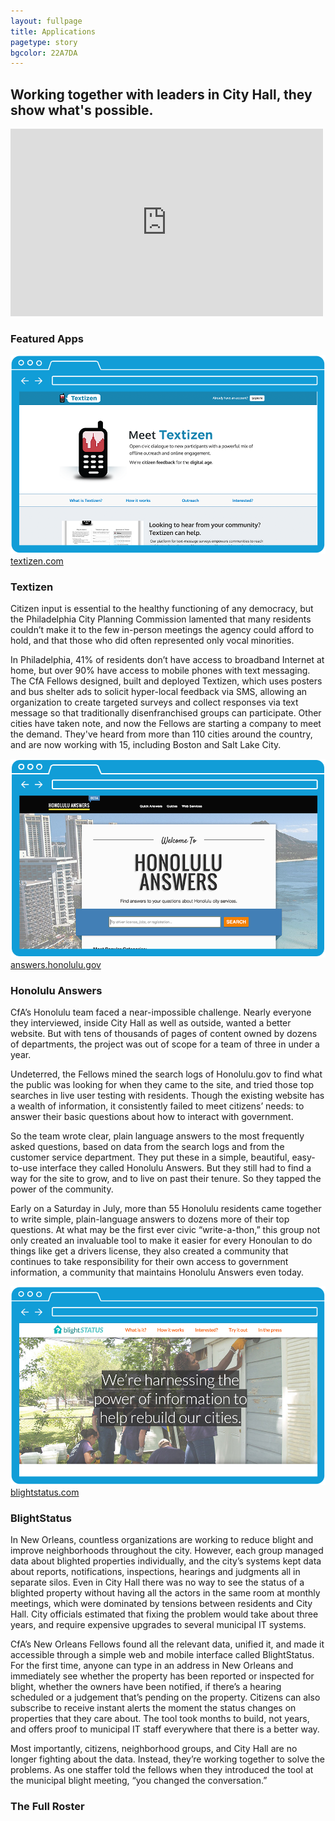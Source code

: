 ```yaml
---
layout: fullpage
title: Applications
pagetype: story
bgcolor: 22A7DA
---
```


<div class="cityLeaders">
  <h2>Working together with leaders in City Hall, they show what's possible.</h2>
  <iframe src="http://player.vimeo.com/video/60125263" width="500" height="300" frameborder="0" webkitAllowFullScreen mozallowfullscreen allowFullScreen></iframe>
</div>

<div class="featuredapps">

  <h3>Featured Apps</h3>

  <div class="bios apps">
	<div class="span6">
	  <img src="img/textizen.png" alt="Textizen" />
	  <div class="url">
		<a href="http://textizen.com" target="_blank">textizen.com</a>
	  </div>
	</div>
	<div class="span5 bioright">
	  <h3>Textizen</h3>			
	  <p>Citizen input is essential to the healthy functioning of any democracy, but the Philadelphia City Planning Commission lamented that many residents couldn’t make it to the few in-person meetings the agency could afford to hold, and that those who did often represented only vocal minorities.</p>
	  <p>In Philadelphia, 41% of residents don’t have access to broadband Internet at home, but over 90% have access to mobile phones with text messaging. The CfA Fellows designed, built and deployed Textizen, which uses posters and bus shelter ads to solicit hyper-local feedback via SMS, allowing an organization to create targeted surveys and collect responses via text message so that traditionally disenfranchised groups can participate. Other cities have taken note, and now the Fellows are starting a company to meet the demand. They've heard from more than 110 cities around the country, and are now working with 15, including Boston and Salt Lake City.</p>
	</div>
  </div>

  <div class="bios apps right">
	<div class="span6">
	  <img src="img/hnl_answers.png" alt="Honolulu Answers" />
	  <div class="url">
		<a href="http://answers.honolulu.gov" target="_blank">answers.honolulu.gov</a>
	  </div>
	</div>
	<div class="span5 bioleft">
	  <h3>Honolulu Answers</h3>			
	  <p>CfA’s Honolulu team faced a near-impossible challenge. Nearly everyone they interviewed, inside City Hall as well as outside, wanted a better website. But with tens of thousands of pages of content owned by dozens of departments, the project was out of scope for a team of three in under a year.</p>
	  <p>Undeterred, the Fellows mined the search logs of Honolulu.gov to find what the public was looking for when they came to the site, and tried those top searches in live user testing with residents. Though the existing website has a wealth of information, it consistently failed to meet citizens’ needs: to answer their basic questions about how to interact with government.</p>
	  <p>So the team wrote clear, plain language answers to the most frequently asked questions, based on data from the search logs and from the customer service department. They put these in a simple, beautiful, easy-to-use interface they called Honolulu Answers. But they still had to find a way for the site to grow, and to live on past their tenure. So they tapped the power of the community.</p>
		<p>Early on a Saturday in July, more than 55 Honolulu residents came together to write simple, plain-language answers to dozens more of their top questions. At what may be the first ever civic “write-a-thon,” this group not only created an invaluable tool to make it easier for every Honoulan to do things like get a drivers license, they also created a community that continues to take responsibility for their own access to government information, a community that maintains Honolulu Answers even today.</p>
	</div>
  </div>

  <div class="bios apps">
	<div class="span6">
	  <img src="img/blightstatus.png" alt="BlightStatus" />
	  <div class="url">
		<a href="http://blightstatus.com" target="_blank">blightstatus.com</a>
	  </div>
	</div>
	<div class="span5 bioright">
	  <h3>BlightStatus</h3>			
	  <p>In New Orleans, countless organizations are working to reduce blight and improve neighborhoods throughout the city. However, each group managed data about blighted properties individually, and the city’s systems kept data about reports, notifications, inspections, hearings and judgments all in separate silos. Even in City Hall there was no way to see the status of a blighted property without having all the actors in the same room at monthly meetings, which were dominated by tensions between residents and City Hall. City officials estimated that fixing the problem would take about three years, and require expensive upgrades to several municipal IT systems.</p>
	  <p>CfA’s New Orleans Fellows found all the relevant data, unified it, and made it accessible through a simple web and mobile interface called BlightStatus. For the first time, anyone can type in an address in New Orleans and immediately see whether the property has been reported or inspected for blight, whether the owners have been notified, if there’s a hearing scheduled or a judgement that’s pending on the property. Citizens can also subscribe to receive instant alerts the moment the status changes on properties that they care about. The tool took months to build, not years, and offers proof to municipal IT staff everywhere that there is a better way.</p>
	  <p>Most importantly, citizens, neighborhood groups, and City Hall are no longer fighting about the data. Instead, they’re working together to solve the problems. As one staffer told the fellows when they introduced the tool at the municipal blight meeting, “you changed the conversation.”</p>
	</div>
  </div>

</div>

<div class="moreapps">
  <h3>The Full Roster</h3>
  <div class="srtracker"></div>
  <div class="fm"></div>
  <div class="labs"></div>
  <div class="adopta"></div>
  <div class="blight"></div>
  <div class="blockee"></div>
  <div class="hnlanswers"></div>
  <div class="localdata"></div>
  <div class="neighborhow"></div>
  <div class="opencounter"></div>
  <div class="openstatus"></div>
  <div class="preparedly"></div>
  <div class="routeview"></div>
  <div class="opendata"></div>
  <div class="socialmedia"></div>
  <div class="pennywork"></div>
  <div class="straymapper"></div>
  <div class="supermayor"></div>
  <div class="textmybus"></div>
  <div class="textizen"></div>
  <div class="dailybrief"></div>
</div>
